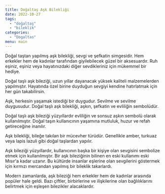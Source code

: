 ```yaml
---
title: Doğaltaş Aşk Bilekliği
date: 2022-10-27
tags:
  - "doğaltaş"
  - "bileklik"
categories:
  - "Dogaltas"
menu: main
---
```


Doğal taştan yapılmış aşk bilekliği, sevgi ve şefkatin simgesidir. Hem erkekler hem de kadınlar tarafından giyilebilecek güzel bir aksesuardır. Ruh eşiniz, eşiniz veya hayatınızdaki diğer sevdikleriniz için mükemmel bir hediye.

Doğal taşlı aşk bileziği, uzun yıllar dayanacak yüksek kaliteli malzemelerden yapılmıştır. Hayatında özel birine duyduğun sevgiyi kendine hatırlatmak için her gün takabilirsin.

Aşk, herkesin yaşamak istediği bir duygudur. Sevilme ve sevilme duygusudur. Doğal taşlı aşk bilekliği, aşkın, şefkatin ve evliliğin sembolüdür.

Doğal taşlı aşk bileziği yüzyıllardır evliliğin ve sonsuz aşkın sembolü olarak kullanılmıştır. Doğal taşın kullanıcının yaşamına mutluluk, huzur ve refah getireceğine inanılır.

Aşk bilekliği, bileğe takılan bir mücevher türüdür. Genellikle amber, turkuaz veya lapis lazuli gibi doğal taşlardan yapılır.

Aşk bileziği yüzyıllardır, kullanıcının başka bir kişiye olan sevgisini sembolize etmek için kullanılmıştır. Bir aşk bileziğinin bilinen en eski kullanımı eski Mısır'a kadar uzanır. Bu kültürde insanlar eşlerine olan sevgilerini göstermek için kırmızı mercandan yapılmış bir bileklik takarlardı.

Modern zamanlarda, aşk bileziği hem erkekler hem de kadınlar arasında popüler hale geldi. Bazı çiftler, birbirlerine ve ilişkilerine olan bağlılıklarını belirtmek için eşleşen bilezikler alacaklardır.

